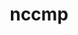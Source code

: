 ---
title: "nccmp"
layout: cache
categories: [package, develop]
meta: {"compilers": ["cce@18.0.0", "gcc@11.4.0", "intel-oneapi-compilers@2025.1.0"], "num_specs": 82, "num_specs_by_stack": {"e4s-cray-rhel": 28, "e4s-neoverse-v2": 18, "e4s-oneapi": 18, "root": 82}, "oss": ["rhel8", "ubuntu22.04"], "platforms": ["linux"], "stacks": ["e4s-cray-rhel", "e4s-neoverse-v2", "e4s-oneapi", "root"], "targets": ["neoverse_v2", "x86_64_v3"], "versions": ["1.9.1.0"]}
spec_details: [{"compiler": "intel-oneapi-compilers@2025.1.0", "hash": "25c52svlu5whobdobxbxfoozilgfyn3q", "os": "ubuntu22.04", "platform": "linux", "size": "-", "stacks": ["e4s-oneapi", "root"], "target": "x86_64_v3", "variants": ["build_system=cmake", "build_type=Release", "generator=make", "~ipo"], "versions": ["1.9.1.0"]}, {"compiler": "gcc@11.4.0", "hash": "2d2jbkfcdzl3wulbu5x6jgmsbhacsydx", "os": "ubuntu22.04", "platform": "linux", "size": "-", "stacks": ["e4s-neoverse-v2", "root"], "target": "neoverse_v2", "variants": ["build_system=cmake", "build_type=Release", "generator=make", "~ipo"], "versions": ["1.9.1.0"]}, {"compiler": "intel-oneapi-compilers@2025.1.0", "hash": "2grtxpi7ogsmabzbxvd7ygmbyu5exfhh", "os": "ubuntu22.04", "platform": "linux", "size": "-", "stacks": ["e4s-oneapi", "root"], "target": "x86_64_v3", "variants": ["build_system=cmake", "build_type=Release", "generator=make", "~ipo"], "versions": ["1.9.1.0"]}, {"compiler": "gcc@11.4.0", "hash": "3jkgppmo6hg3zb6l3bbbnsitn5ot3psd", "os": "ubuntu22.04", "platform": "linux", "size": "-", "stacks": ["e4s-neoverse-v2", "root"], "target": "neoverse_v2", "variants": ["build_system=cmake", "build_type=Release", "generator=make", "~ipo"], "versions": ["1.9.1.0"]}, {"compiler": "gcc@11.4.0", "hash": "4jowiuylwbipgznbliutr24ayvec3ump", "os": "ubuntu22.04", "platform": "linux", "size": "-", "stacks": ["root"], "target": "x86_64_v3", "variants": ["build_system=cmake", "build_type=Release", "generator=make", "~ipo"], "versions": ["1.9.1.0"]}, {"compiler": "cce@18.0.0", "hash": "4xjsv5oodx324f42c4nqmumhqjbe22mw", "os": "rhel8", "platform": "linux", "size": "-", "stacks": ["e4s-cray-rhel", "root"], "target": "x86_64_v3", "variants": ["build_system=cmake", "build_type=Release", "generator=make", "~ipo"], "versions": ["1.9.1.0"]}, {"compiler": "cce@18.0.0", "hash": "55lqmf75pjyt56qmrbzqclqforhrkwqr", "os": "rhel8", "platform": "linux", "size": "-", "stacks": ["e4s-cray-rhel", "root"], "target": "x86_64_v3", "variants": ["build_system=cmake", "build_type=Release", "generator=make", "~ipo"], "versions": ["1.9.1.0"]}, {"compiler": "gcc@11.4.0", "hash": "57cfwz4rohmfaz4y5medrq6oecnwiqpp", "os": "ubuntu22.04", "platform": "linux", "size": "-", "stacks": ["root"], "target": "x86_64_v3", "variants": ["build_system=cmake", "build_type=Release", "generator=make", "~ipo"], "versions": ["1.9.1.0"]}, {"compiler": "gcc@11.4.0", "hash": "5li3mu47p6qsq6akjjm27ciko5enuvr5", "os": "ubuntu22.04", "platform": "linux", "size": "-", "stacks": ["root"], "target": "x86_64_v3", "variants": ["build_system=cmake", "build_type=Release", "generator=make", "~ipo"], "versions": ["1.9.1.0"]}, {"compiler": "gcc@11.4.0", "hash": "5xudbpetkjomrmnkziwglxsbr6uys3tp", "os": "ubuntu22.04", "platform": "linux", "size": "-", "stacks": ["e4s-neoverse-v2", "root"], "target": "neoverse_v2", "variants": ["build_system=cmake", "build_type=Release", "generator=make", "~ipo"], "versions": ["1.9.1.0"]}, {"compiler": "gcc@11.4.0", "hash": "6juuz3xrun3zrpmj4m3qp4qgza6yiyrc", "os": "ubuntu22.04", "platform": "linux", "size": "-", "stacks": ["root"], "target": "x86_64_v3", "variants": ["build_system=cmake", "build_type=Release", "generator=make", "~ipo"], "versions": ["1.9.1.0"]}, {"compiler": "intel-oneapi-compilers@2025.1.0", "hash": "6zkcxeuxun227gxop4gafbodikolubuy", "os": "ubuntu22.04", "platform": "linux", "size": "-", "stacks": ["e4s-oneapi", "root"], "target": "x86_64_v3", "variants": ["build_system=cmake", "build_type=Release", "generator=make", "~ipo"], "versions": ["1.9.1.0"]}, {"compiler": "gcc@11.4.0", "hash": "767qezta5z5nelqvles6x4unijqvhfj5", "os": "ubuntu22.04", "platform": "linux", "size": "-", "stacks": ["e4s-neoverse-v2", "root"], "target": "neoverse_v2", "variants": ["build_system=cmake", "build_type=Release", "generator=make", "~ipo"], "versions": ["1.9.1.0"]}, {"compiler": "gcc@11.4.0", "hash": "7reej3lh3l3k4jlxmolopkj4jn7k3bkm", "os": "ubuntu22.04", "platform": "linux", "size": "-", "stacks": ["e4s-neoverse-v2", "root"], "target": "neoverse_v2", "variants": ["build_system=cmake", "build_type=Release", "generator=make", "~ipo"], "versions": ["1.9.1.0"]}, {"compiler": "cce@18.0.0", "hash": "arzzh4dga7rw3nz5l74vh37vbojpwuni", "os": "rhel8", "platform": "linux", "size": "-", "stacks": ["e4s-cray-rhel", "root"], "target": "x86_64_v3", "variants": ["build_system=cmake", "build_type=Release", "generator=make", "~ipo"], "versions": ["1.9.1.0"]}, {"compiler": "gcc@11.4.0", "hash": "avvge65ayxi5wqfeiadprhjxpxyw3zc5", "os": "ubuntu22.04", "platform": "linux", "size": "-", "stacks": ["e4s-neoverse-v2", "root"], "target": "neoverse_v2", "variants": ["build_system=cmake", "build_type=Release", "generator=make", "~ipo"], "versions": ["1.9.1.0"]}, {"compiler": "gcc@11.4.0", "hash": "axwksodaio7o3holmrglhjs22lhokctg", "os": "ubuntu22.04", "platform": "linux", "size": "-", "stacks": ["e4s-neoverse-v2", "root"], "target": "neoverse_v2", "variants": ["build_system=cmake", "build_type=Release", "generator=make", "~ipo"], "versions": ["1.9.1.0"]}, {"compiler": "gcc@11.4.0", "hash": "azzexa3terp75l2zvywvaocu62u7i73w", "os": "ubuntu22.04", "platform": "linux", "size": "-", "stacks": ["root"], "target": "x86_64_v3", "variants": ["build_system=cmake", "build_type=Release", "generator=make", "~ipo"], "versions": ["1.9.1.0"]}, {"compiler": "gcc@11.4.0", "hash": "btxecegsnsnvf2wxduovdulv6v2k4kpk", "os": "ubuntu22.04", "platform": "linux", "size": "-", "stacks": ["root"], "target": "x86_64_v3", "variants": ["build_system=cmake", "build_type=Release", "generator=make", "~ipo"], "versions": ["1.9.1.0"]}, {"compiler": "gcc@11.4.0", "hash": "bx2qkh3waqwdkxsdaxj6q5zes75y5svj", "os": "ubuntu22.04", "platform": "linux", "size": "-", "stacks": ["root"], "target": "x86_64_v3", "variants": ["build_system=cmake", "build_type=Release", "generator=make", "~ipo"], "versions": ["1.9.1.0"]}, {"compiler": "cce@18.0.0", "hash": "cdhwyupgggi5xchal4mqlnv7myll3ojt", "os": "rhel8", "platform": "linux", "size": "-", "stacks": ["e4s-cray-rhel", "root"], "target": "x86_64_v3", "variants": ["build_system=cmake", "build_type=Release", "generator=make", "~ipo"], "versions": ["1.9.1.0"]}, {"compiler": "cce@18.0.0", "hash": "crca3ynvwq4cvbjtyad5dpo6vtc5lvke", "os": "rhel8", "platform": "linux", "size": "-", "stacks": ["e4s-cray-rhel", "root"], "target": "x86_64_v3", "variants": ["build_system=cmake", "build_type=Release", "generator=make", "~ipo"], "versions": ["1.9.1.0"]}, {"compiler": "cce@18.0.0", "hash": "cwecvjdnpvhj2hxrarzuprx2smswbjtg", "os": "rhel8", "platform": "linux", "size": "-", "stacks": ["e4s-cray-rhel", "root"], "target": "x86_64_v3", "variants": ["build_system=cmake", "build_type=Release", "generator=make", "~ipo"], "versions": ["1.9.1.0"]}, {"compiler": "intel-oneapi-compilers@2025.1.0", "hash": "dclv25nv5liojtrnmfp44ys2ixazl7bo", "os": "ubuntu22.04", "platform": "linux", "size": "-", "stacks": ["e4s-oneapi", "root"], "target": "x86_64_v3", "variants": ["build_system=cmake", "build_type=Release", "generator=make", "~ipo"], "versions": ["1.9.1.0"]}, {"compiler": "cce@18.0.0", "hash": "e5spljnn2wwmotwb33jukbwjc5si35g4", "os": "rhel8", "platform": "linux", "size": "-", "stacks": ["e4s-cray-rhel", "root"], "target": "x86_64_v3", "variants": ["build_system=cmake", "build_type=Release", "generator=make", "~ipo"], "versions": ["1.9.1.0"]}, {"compiler": "cce@18.0.0", "hash": "ejs7voeqhuoo6wln6dzrnivdkus3ngjq", "os": "rhel8", "platform": "linux", "size": "-", "stacks": ["e4s-cray-rhel", "root"], "target": "x86_64_v3", "variants": ["build_system=cmake", "build_type=Release", "generator=make", "~ipo"], "versions": ["1.9.1.0"]}, {"compiler": "cce@18.0.0", "hash": "ettypqnmhxsltevw2d5xke7cgcj2aaza", "os": "rhel8", "platform": "linux", "size": "-", "stacks": ["e4s-cray-rhel", "root"], "target": "x86_64_v3", "variants": ["build_system=cmake", "build_type=Release", "generator=make", "~ipo"], "versions": ["1.9.1.0"]}, {"compiler": "gcc@11.4.0", "hash": "exok3pki2nib43j4f62aqa7hhqjsozkd", "os": "ubuntu22.04", "platform": "linux", "size": "-", "stacks": ["e4s-neoverse-v2", "root"], "target": "neoverse_v2", "variants": ["build_system=cmake", "build_type=Release", "generator=make", "~ipo"], "versions": ["1.9.1.0"]}, {"compiler": "cce@18.0.0", "hash": "f7pn5myhdsmlrrtmtowexucgcwsfna6z", "os": "rhel8", "platform": "linux", "size": "-", "stacks": ["e4s-cray-rhel", "root"], "target": "x86_64_v3", "variants": ["build_system=cmake", "build_type=Release", "generator=make", "~ipo"], "versions": ["1.9.1.0"]}, {"compiler": "gcc@11.4.0", "hash": "gdfuvhkdieycdquyd4jrdm3gviiwpbb6", "os": "ubuntu22.04", "platform": "linux", "size": "-", "stacks": ["e4s-neoverse-v2", "root"], "target": "neoverse_v2", "variants": ["build_system=cmake", "build_type=Release", "generator=make", "~ipo"], "versions": ["1.9.1.0"]}, {"compiler": "cce@18.0.0", "hash": "gy6jpsccovqb6ulyv3x4mnwvx7tyiyko", "os": "rhel8", "platform": "linux", "size": "-", "stacks": ["e4s-cray-rhel", "root"], "target": "x86_64_v3", "variants": ["build_system=cmake", "build_type=Release", "generator=make", "~ipo"], "versions": ["1.9.1.0"]}, {"compiler": "intel-oneapi-compilers@2025.1.0", "hash": "hgwwm6alrlnmtwddx3acpoti5rghzhct", "os": "ubuntu22.04", "platform": "linux", "size": "-", "stacks": ["e4s-oneapi", "root"], "target": "x86_64_v3", "variants": ["build_system=cmake", "build_type=Release", "generator=make", "~ipo"], "versions": ["1.9.1.0"]}, {"compiler": "intel-oneapi-compilers@2025.1.0", "hash": "ht2yovmyxakbvcpov45hpkjbrsc5uaxz", "os": "ubuntu22.04", "platform": "linux", "size": "-", "stacks": ["e4s-oneapi", "root"], "target": "x86_64_v3", "variants": ["build_system=cmake", "build_type=Release", "generator=make", "~ipo"], "versions": ["1.9.1.0"]}, {"compiler": "intel-oneapi-compilers@2025.1.0", "hash": "ihfbj7taj3nnsbd22ugyxnmrykh7ew7d", "os": "ubuntu22.04", "platform": "linux", "size": "-", "stacks": ["e4s-oneapi", "root"], "target": "x86_64_v3", "variants": ["build_system=cmake", "build_type=Release", "generator=make", "~ipo"], "versions": ["1.9.1.0"]}, {"compiler": "gcc@11.4.0", "hash": "ihgqzypafgz3rsem2buff3g2fkgd47wq", "os": "ubuntu22.04", "platform": "linux", "size": "-", "stacks": ["e4s-neoverse-v2", "root"], "target": "neoverse_v2", "variants": ["build_system=cmake", "build_type=Release", "generator=make", "~ipo"], "versions": ["1.9.1.0"]}, {"compiler": "cce@18.0.0", "hash": "ineeda6x7ryednvuyojbxip5xzjgieu7", "os": "rhel8", "platform": "linux", "size": "-", "stacks": ["e4s-cray-rhel", "root"], "target": "x86_64_v3", "variants": ["build_system=cmake", "build_type=Release", "generator=make", "~ipo"], "versions": ["1.9.1.0"]}, {"compiler": "gcc@11.4.0", "hash": "is5fpkqil2iw4mtvvnctwb5xvpdqhjew", "os": "ubuntu22.04", "platform": "linux", "size": "-", "stacks": ["root"], "target": "x86_64_v3", "variants": ["build_system=cmake", "build_type=Release", "generator=make", "~ipo"], "versions": ["1.9.1.0"]}, {"compiler": "gcc@11.4.0", "hash": "ixsoolwn2hxy7kbom6wxm5sft24c6k4d", "os": "ubuntu22.04", "platform": "linux", "size": "-", "stacks": ["e4s-neoverse-v2", "root"], "target": "neoverse_v2", "variants": ["build_system=cmake", "build_type=Release", "generator=make", "~ipo"], "versions": ["1.9.1.0"]}, {"compiler": "gcc@11.4.0", "hash": "j3xh76jljrxqtee4y77spv5gx5vis5ik", "os": "ubuntu22.04", "platform": "linux", "size": "-", "stacks": ["root"], "target": "x86_64_v3", "variants": ["build_system=cmake", "build_type=Release", "generator=make", "~ipo"], "versions": ["1.9.1.0"]}, {"compiler": "gcc@11.4.0", "hash": "jf6kau6wnjdck54xam6ief3fss5g7nl2", "os": "ubuntu22.04", "platform": "linux", "size": "-", "stacks": ["root"], "target": "x86_64_v3", "variants": ["build_system=cmake", "build_type=Release", "generator=make", "~ipo"], "versions": ["1.9.1.0"]}, {"compiler": "gcc@11.4.0", "hash": "jtmfelmlg6dp3u3rmzsm4el3qjm54qlu", "os": "ubuntu22.04", "platform": "linux", "size": "-", "stacks": ["e4s-neoverse-v2", "root"], "target": "neoverse_v2", "variants": ["build_system=cmake", "build_type=Release", "generator=make", "~ipo"], "versions": ["1.9.1.0"]}, {"compiler": "cce@18.0.0", "hash": "jv7btdz3fuwomuyjwosdl2osebmaas2l", "os": "rhel8", "platform": "linux", "size": "-", "stacks": ["e4s-cray-rhel", "root"], "target": "x86_64_v3", "variants": ["build_system=cmake", "build_type=Release", "generator=make", "~ipo"], "versions": ["1.9.1.0"]}, {"compiler": "gcc@11.4.0", "hash": "k2xyipizz7sxzh2gamcylongc3aypkcc", "os": "ubuntu22.04", "platform": "linux", "size": "-", "stacks": ["root"], "target": "x86_64_v3", "variants": ["build_system=cmake", "build_type=Release", "generator=make", "~ipo"], "versions": ["1.9.1.0"]}, {"compiler": "cce@18.0.0", "hash": "kqdejkihkxjbe6r5qga2i2ehigpofk4v", "os": "rhel8", "platform": "linux", "size": "-", "stacks": ["e4s-cray-rhel", "root"], "target": "x86_64_v3", "variants": ["build_system=cmake", "build_type=Release", "generator=make", "~ipo"], "versions": ["1.9.1.0"]}, {"compiler": "intel-oneapi-compilers@2025.1.0", "hash": "lag6z2xs5va4fzqkh3p2r577xjfkatnn", "os": "ubuntu22.04", "platform": "linux", "size": "-", "stacks": ["e4s-oneapi", "root"], "target": "x86_64_v3", "variants": ["build_system=cmake", "build_type=Release", "generator=make", "~ipo"], "versions": ["1.9.1.0"]}, {"compiler": "cce@18.0.0", "hash": "ldl6sadw2l4cifuvaerlpjzxozz6efax", "os": "rhel8", "platform": "linux", "size": "-", "stacks": ["e4s-cray-rhel", "root"], "target": "x86_64_v3", "variants": ["build_system=cmake", "build_type=Release", "generator=make", "~ipo"], "versions": ["1.9.1.0"]}, {"compiler": "gcc@11.4.0", "hash": "lms2dvjq3aoayc3tkqgzfdi2mjnkwxh7", "os": "ubuntu22.04", "platform": "linux", "size": "-", "stacks": ["root"], "target": "x86_64_v3", "variants": ["build_system=cmake", "build_type=Release", "generator=make", "~ipo"], "versions": ["1.9.1.0"]}, {"compiler": "gcc@11.4.0", "hash": "lwftf3qpparw7mnxj5dimyoqe2aq3qhp", "os": "ubuntu22.04", "platform": "linux", "size": "-", "stacks": ["root"], "target": "x86_64_v3", "variants": ["build_system=cmake", "build_type=Release", "generator=make", "~ipo"], "versions": ["1.9.1.0"]}, {"compiler": "gcc@11.4.0", "hash": "m5pjwkvfg4iln76nfjftaqzk4uaznfol", "os": "ubuntu22.04", "platform": "linux", "size": "-", "stacks": ["root"], "target": "x86_64_v3", "variants": ["build_system=cmake", "build_type=Release", "generator=make", "~ipo"], "versions": ["1.9.1.0"]}, {"compiler": "cce@18.0.0", "hash": "macafaikycaqk7fmxd5txt5mosguvhox", "os": "rhel8", "platform": "linux", "size": "-", "stacks": ["e4s-cray-rhel", "root"], "target": "x86_64_v3", "variants": ["build_system=cmake", "build_type=Release", "generator=make", "~ipo"], "versions": ["1.9.1.0"]}, {"compiler": "gcc@11.4.0", "hash": "mbfmbgvpdbupbnqsliwlzuhimrntdsk4", "os": "ubuntu22.04", "platform": "linux", "size": "-", "stacks": ["root"], "target": "x86_64_v3", "variants": ["build_system=cmake", "build_type=Release", "generator=make", "~ipo"], "versions": ["1.9.1.0"]}, {"compiler": "gcc@11.4.0", "hash": "nroro3x4x4w3lhie7uim7p5y3n5zzike", "os": "ubuntu22.04", "platform": "linux", "size": "-", "stacks": ["root"], "target": "x86_64_v3", "variants": ["build_system=cmake", "build_type=Release", "generator=make", "~ipo"], "versions": ["1.9.1.0"]}, {"compiler": "cce@18.0.0", "hash": "okojglllatazphlwvda3oothktw3b3tl", "os": "rhel8", "platform": "linux", "size": "-", "stacks": ["e4s-cray-rhel", "root"], "target": "x86_64_v3", "variants": ["build_system=cmake", "build_type=Release", "generator=make", "~ipo"], "versions": ["1.9.1.0"]}, {"compiler": "intel-oneapi-compilers@2025.1.0", "hash": "p2rw3332afnkngmbiuxkr3koez4lxqmd", "os": "ubuntu22.04", "platform": "linux", "size": "-", "stacks": ["e4s-oneapi", "root"], "target": "x86_64_v3", "variants": ["build_system=cmake", "build_type=Release", "generator=make", "~ipo"], "versions": ["1.9.1.0"]}, {"compiler": "cce@18.0.0", "hash": "pdrllyecmyoihqvwydg74yhtngpdj6it", "os": "rhel8", "platform": "linux", "size": "-", "stacks": ["e4s-cray-rhel", "root"], "target": "x86_64_v3", "variants": ["build_system=cmake", "build_type=Release", "generator=make", "~ipo"], "versions": ["1.9.1.0"]}, {"compiler": "gcc@11.4.0", "hash": "ppvos2hhn6rthfeqlzakgivwvjprwe7x", "os": "ubuntu22.04", "platform": "linux", "size": "-", "stacks": ["e4s-neoverse-v2", "root"], "target": "neoverse_v2", "variants": ["build_system=cmake", "build_type=Release", "generator=make", "~ipo"], "versions": ["1.9.1.0"]}, {"compiler": "gcc@11.4.0", "hash": "qczzhkyutdvxffcrur627vn7odsrb3eg", "os": "ubuntu22.04", "platform": "linux", "size": "-", "stacks": ["e4s-neoverse-v2", "root"], "target": "neoverse_v2", "variants": ["build_system=cmake", "build_type=Release", "generator=make", "~ipo"], "versions": ["1.9.1.0"]}, {"compiler": "gcc@11.4.0", "hash": "qhm6vn42kuc6xgqb2riywssq2k7atyng", "os": "ubuntu22.04", "platform": "linux", "size": "-", "stacks": ["root"], "target": "x86_64_v3", "variants": ["build_system=cmake", "build_type=Release", "generator=make", "~ipo"], "versions": ["1.9.1.0"]}, {"compiler": "cce@18.0.0", "hash": "qnbbvksoazz3twu3rh4qgzbdng2n7e4c", "os": "rhel8", "platform": "linux", "size": "-", "stacks": ["e4s-cray-rhel", "root"], "target": "x86_64_v3", "variants": ["build_system=cmake", "build_type=Release", "generator=make", "~ipo"], "versions": ["1.9.1.0"]}, {"compiler": "intel-oneapi-compilers@2025.1.0", "hash": "qr7mdwtauairu52ozwkrx66qwxy5dc2y", "os": "ubuntu22.04", "platform": "linux", "size": "-", "stacks": ["e4s-oneapi", "root"], "target": "x86_64_v3", "variants": ["build_system=cmake", "build_type=Release", "generator=make", "~ipo"], "versions": ["1.9.1.0"]}, {"compiler": "cce@18.0.0", "hash": "r2v2fycinlvqxcnq6po7lliix3mw2xxz", "os": "rhel8", "platform": "linux", "size": "-", "stacks": ["e4s-cray-rhel", "root"], "target": "x86_64_v3", "variants": ["build_system=cmake", "build_type=Release", "generator=make", "~ipo"], "versions": ["1.9.1.0"]}, {"compiler": "intel-oneapi-compilers@2025.1.0", "hash": "r7y3s4vtcglwbq3jpa6we2f55ffof6ea", "os": "ubuntu22.04", "platform": "linux", "size": "-", "stacks": ["e4s-oneapi", "root"], "target": "x86_64_v3", "variants": ["build_system=cmake", "build_type=Release", "generator=make", "~ipo"], "versions": ["1.9.1.0"]}, {"compiler": "cce@18.0.0", "hash": "sj6e3q577t24pkrgdtd62sulszshwuap", "os": "rhel8", "platform": "linux", "size": "-", "stacks": ["e4s-cray-rhel", "root"], "target": "x86_64_v3", "variants": ["build_system=cmake", "build_type=Release", "generator=make", "~ipo"], "versions": ["1.9.1.0"]}, {"compiler": "intel-oneapi-compilers@2025.1.0", "hash": "skxvpo4ksdrzndsvy4vhsgk2nbzcq2xs", "os": "ubuntu22.04", "platform": "linux", "size": "-", "stacks": ["e4s-oneapi", "root"], "target": "x86_64_v3", "variants": ["build_system=cmake", "build_type=Release", "generator=make", "~ipo"], "versions": ["1.9.1.0"]}, {"compiler": "gcc@11.4.0", "hash": "sly7nqqdpmq7ic73rz3wwitvu7snhdjg", "os": "ubuntu22.04", "platform": "linux", "size": "-", "stacks": ["e4s-neoverse-v2", "root"], "target": "neoverse_v2", "variants": ["build_system=cmake", "build_type=Release", "generator=make", "~ipo"], "versions": ["1.9.1.0"]}, {"compiler": "gcc@11.4.0", "hash": "so5xjs7ksyku6zux42gqnfxhm7557dq4", "os": "ubuntu22.04", "platform": "linux", "size": "-", "stacks": ["e4s-neoverse-v2", "root"], "target": "neoverse_v2", "variants": ["build_system=cmake", "build_type=Release", "generator=make", "~ipo"], "versions": ["1.9.1.0"]}, {"compiler": "cce@18.0.0", "hash": "tnk535wnyknu4hjilxv2rg5lx252uach", "os": "rhel8", "platform": "linux", "size": "-", "stacks": ["e4s-cray-rhel", "root"], "target": "x86_64_v3", "variants": ["build_system=cmake", "build_type=Release", "generator=make", "~ipo"], "versions": ["1.9.1.0"]}, {"compiler": "cce@18.0.0", "hash": "tquiohkg3o7izwi2ovn2ct5veeolj6zv", "os": "rhel8", "platform": "linux", "size": "-", "stacks": ["e4s-cray-rhel", "root"], "target": "x86_64_v3", "variants": ["build_system=cmake", "build_type=Release", "generator=make", "~ipo"], "versions": ["1.9.1.0"]}, {"compiler": "intel-oneapi-compilers@2025.1.0", "hash": "ukaaclkfn44fskhdnypbpqs7ycnr7c2g", "os": "ubuntu22.04", "platform": "linux", "size": "-", "stacks": ["e4s-oneapi", "root"], "target": "x86_64_v3", "variants": ["build_system=cmake", "build_type=Release", "generator=make", "~ipo"], "versions": ["1.9.1.0"]}, {"compiler": "gcc@11.4.0", "hash": "uncqifzsv326g7rrc6264ymoindi7ipi", "os": "ubuntu22.04", "platform": "linux", "size": "-", "stacks": ["root"], "target": "x86_64_v3", "variants": ["build_system=cmake", "build_type=Release", "generator=make", "~ipo"], "versions": ["1.9.1.0"]}, {"compiler": "intel-oneapi-compilers@2025.1.0", "hash": "uwv2hlfxr72jcjobtnv7rcfyxxcx6345", "os": "ubuntu22.04", "platform": "linux", "size": "-", "stacks": ["e4s-oneapi", "root"], "target": "x86_64_v3", "variants": ["build_system=cmake", "build_type=Release", "generator=make", "~ipo"], "versions": ["1.9.1.0"]}, {"compiler": "cce@18.0.0", "hash": "ux4e5tdelrab3q5ehv7meu6baypvcfed", "os": "rhel8", "platform": "linux", "size": "-", "stacks": ["e4s-cray-rhel", "root"], "target": "x86_64_v3", "variants": ["build_system=cmake", "build_type=Release", "generator=make", "~ipo"], "versions": ["1.9.1.0"]}, {"compiler": "cce@18.0.0", "hash": "vaxxw6opfqu776djliq7gha7k2cs3gct", "os": "rhel8", "platform": "linux", "size": "-", "stacks": ["e4s-cray-rhel", "root"], "target": "x86_64_v3", "variants": ["build_system=cmake", "build_type=Release", "generator=make", "~ipo"], "versions": ["1.9.1.0"]}, {"compiler": "intel-oneapi-compilers@2025.1.0", "hash": "vj423554s54wh672zyzvdnakz7wmdnxm", "os": "ubuntu22.04", "platform": "linux", "size": "-", "stacks": ["e4s-oneapi", "root"], "target": "x86_64_v3", "variants": ["build_system=cmake", "build_type=Release", "generator=make", "~ipo"], "versions": ["1.9.1.0"]}, {"compiler": "gcc@11.4.0", "hash": "wjzsepekisyvl4xz4xsil3jfi5tzuwrt", "os": "ubuntu22.04", "platform": "linux", "size": "-", "stacks": ["e4s-neoverse-v2", "root"], "target": "neoverse_v2", "variants": ["build_system=cmake", "build_type=Release", "generator=make", "~ipo"], "versions": ["1.9.1.0"]}, {"compiler": "intel-oneapi-compilers@2025.1.0", "hash": "xc2z6ipvouwuacv4shkyjxiv5ver7yhc", "os": "ubuntu22.04", "platform": "linux", "size": "-", "stacks": ["e4s-oneapi", "root"], "target": "x86_64_v3", "variants": ["build_system=cmake", "build_type=Release", "generator=make", "~ipo"], "versions": ["1.9.1.0"]}, {"compiler": "intel-oneapi-compilers@2025.1.0", "hash": "xgwxpgdmggut5hcdmgaihzuybscfq2l5", "os": "ubuntu22.04", "platform": "linux", "size": "-", "stacks": ["e4s-oneapi", "root"], "target": "x86_64_v3", "variants": ["build_system=cmake", "build_type=Release", "generator=make", "~ipo"], "versions": ["1.9.1.0"]}, {"compiler": "cce@18.0.0", "hash": "xilqpjruzf34wdhtjl7dtjrmcpkytbal", "os": "rhel8", "platform": "linux", "size": "-", "stacks": ["e4s-cray-rhel", "root"], "target": "x86_64_v3", "variants": ["build_system=cmake", "build_type=Release", "generator=make", "~ipo"], "versions": ["1.9.1.0"]}, {"compiler": "intel-oneapi-compilers@2025.1.0", "hash": "y4kt4xidsm64nrgid5iwvyeogi2iuyji", "os": "ubuntu22.04", "platform": "linux", "size": "-", "stacks": ["e4s-oneapi", "root"], "target": "x86_64_v3", "variants": ["build_system=cmake", "build_type=Release", "generator=make", "~ipo"], "versions": ["1.9.1.0"]}, {"compiler": "gcc@11.4.0", "hash": "yy46az3q6f5kgw757jxydzwkppq2fls3", "os": "ubuntu22.04", "platform": "linux", "size": "-", "stacks": ["e4s-neoverse-v2", "root"], "target": "neoverse_v2", "variants": ["build_system=cmake", "build_type=Release", "generator=make", "~ipo"], "versions": ["1.9.1.0"]}, {"compiler": "cce@18.0.0", "hash": "zdxy6s5nv3lxmogxhjowmbwz4kojlxls", "os": "rhel8", "platform": "linux", "size": "-", "stacks": ["e4s-cray-rhel", "root"], "target": "x86_64_v3", "variants": ["build_system=cmake", "build_type=Release", "generator=make", "~ipo"], "versions": ["1.9.1.0"]}, {"compiler": "cce@18.0.0", "hash": "ze2lco7q7buakxvz2eskfifld3c5rbky", "os": "rhel8", "platform": "linux", "size": "-", "stacks": ["e4s-cray-rhel", "root"], "target": "x86_64_v3", "variants": ["build_system=cmake", "build_type=Release", "generator=make", "~ipo"], "versions": ["1.9.1.0"]}]
---